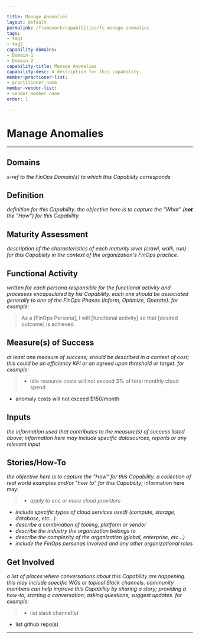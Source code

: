 ```yaml
---

title: Manage Anomalies
layout: default
permalink: /framework/capabilities/fc-manage-anomalies
tags:
- tag1
- tag2
capability-domains:
- Domain-1
- Domain-2
capability-title: Manage Anomalies
capability-desc: A description for this capability.
member-practioner-list:
- practitioner_name
member-vendor-list:
- vendor_member_name
order: 1

---
```

# Manage Anomalies

---
## Domains
_x-ref to the FinOps Domain(s) to which this Capability corresponds_


## Definition
_definition for this Capability.  the objective here is to capture the "What" (**not** the "How") for this Capability._


## Maturity Assessment
_description of the characteristics of each maturity level (crawl, walk, run) for this Capability in the context of the organization's FinOps practice._



## Functional Activity
_written for each persona responsible for the functional activity and processes encapsulated by his Capability.  each one should be associated generally to one of the FinOps Phases (Inform, Optimize, Operate). for example:_
>As a [FinOps Persona], I will [functional activity] so that [desired outcome] is achieved.



## Measure(s) of Success
_at least one measure of success; should be described in a context of cost; this could be an efficiency KPI or an agreed upon threshold or target._
_for example:_
>* idle resource costs will not exceed 3% of total monthly cloud spend
* anomaly costs will not exceed $150/month



## Inputs
_the information used that contributes to the measure(s) of success listed above; information here may include specific datasources, reports or any relevant input_



## Stories/How-To
_the objective here is to capture the "How" for this Capability.  a collection of real world examples and/or "how to" for this Capability;_ information here may:
>* _apply to one or more cloud providers_
* _include specific types of cloud services used) (compute, storage, database, etc...)_
* _describe a combination of  tooling, platform or vendor_
* _describe the industry the organization belongs to_
* _describe the complexity of the organization (global, enterprise, etc…)_
* _include the FinOps personas involved and any other organizational roles_



## Get Involved
_a list of places where conversations about this Capability are happening.  this may include specific WGs or topical Slack channels.  community members can help improve this Capability by sharing a story; providing a how-to; starting a conversation; asking questions; suggest updates._
_for example:_
>* list slack channel(s)
* list github repo(s)


---
